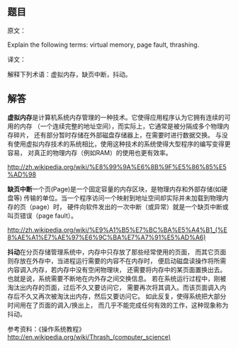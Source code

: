 ## 题目

原文：

Explain the following terms: virtual memory, page fault, thrashing.

译文：

解释下列术语：虚拟内存，缺页中断，抖动。

## 解答

**虚拟内存**是计算机系统内存管理的一种技术。它使得应用程序认为它拥有连续的可用的内存 （一个连续完整的地址空间），而实际上，它通常是被分隔成多个物理内存碎片， 还有部分暂时存储在外部磁盘存储器上，在需要时进行数据交换。 与没有使用虚拟内存技术的系统相比，使用这种技术的系统使得大型程序的编写变得更容易， 对真正的物理内存（例如RAM）的使用也更有效率。

<http://zh.wikipedia.org/wiki/%E8%99%9A%E6%8B%9F%E5%86%85%E5%AD%98>

**缺页中断**一个页(Page)是一个固定容量的内存区块，是物理内存和外部存储(如硬盘等) 传输的单位。当一个程序访问一个映射到地址空间却实际并未加载到物理内存的页（page）时， 硬件向软件发出的一次中断（或异常）就是一个缺页中断或叫页错误（page fault）。

<http://zh.wikipedia.org/wiki/%E9%A1%B5%E7%BC%BA%E5%A4%B1_(%E8%AE%A1%E7%AE%97%E6%9C%BA%E7%A7%91%E5%AD%A6)>

**抖动**在分页存储管理系统中，内存中只存放了那些经常使用的页面， 而其它页面则存放在外存中，当进程运行需要的内容不在内存时， 便启动磁盘读操作将所需内容调入内存，若内存中没有空闲物理块， 还需要将内存中的某页面置换出去。也就是说，系统需要不断地在内外存之间交换信息。 若在系统运行过程中，刚被淘汰出内存的页面，过后不久又要访问它， 需要再次将其调入。而该页面调入内存后不久又再次被淘汰出内存，然后又要访问它。 如此反复，使得系统把大部分时间用在了页面的调入/换出上， 而几乎不能完成任何有效的工作，这种现象称为抖动。

参考资料：《操作系统教程》 <http://en.wikipedia.org/wiki/Thrash_(computer_science)>